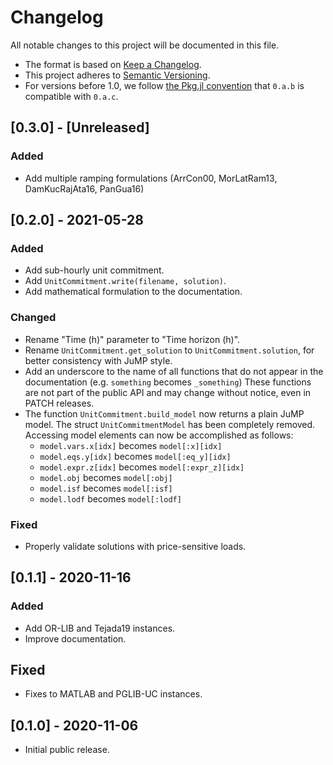 # Changelog

All notable changes to this project will be documented in this file.

- The format is based on [Keep a Changelog][changelog].
- This project adheres to [Semantic Versioning][semver].
- For versions before 1.0, we follow [the Pkg.jl convention][pkjjl]
  that `0.a.b` is compatible with `0.a.c`.

[changelog]: https://keepachangelog.com/en/1.0.0/
[semver]: https://semver.org/spec/v2.0.0.html
[pkjjl]: https://pkgdocs.julialang.org/v1/compatibility/#compat-pre-1.0

## [0.3.0] - [Unreleased]
### Added
- Add multiple ramping formulations (ArrCon00, MorLatRam13, DamKucRajAta16, PanGua16)

## [0.2.0] - 2021-05-28
### Added
- Add sub-hourly unit commitment.
- Add `UnitCommitment.write(filename, solution)`.
- Add mathematical formulation to the documentation.

### Changed
- Rename "Time (h)" parameter to "Time horizon (h)".
- Rename `UnitCommitment.get_solution` to `UnitCommitment.solution`, for better
  consistency with JuMP style.
- Add an underscore to the name of all functions that do not appear in the
  documentation (e.g. `something` becomes `_something`) These functions are not
  part of the public API and may change without notice, even in PATCH releases.
- The function `UnitCommitment.build_model` now returns a plain JuMP model. The
  struct `UnitCommitmentModel` has been completely removed. Accessing model
  elements can now be accomplished as follows:
    - `model.vars.x[idx]` becomes `model[:x][idx]`
    - `model.eqs.y[idx]` becomes `model[:eq_y][idx]`
    - `model.expr.z[idx]` becomes `model[:expr_z][idx]`
    - `model.obj` becomes `model[:obj]`
    - `model.isf` becomes `model[:isf]`
    - `model.lodf` becomes `model[:lodf]`

### Fixed
- Properly validate solutions with price-sensitive loads.

## [0.1.1] - 2020-11-16
### Added
- Add OR-LIB and Tejada19 instances.
- Improve documentation.

## Fixed
- Fixes to MATLAB and PGLIB-UC instances.

## [0.1.0] - 2020-11-06
- Initial public release.
